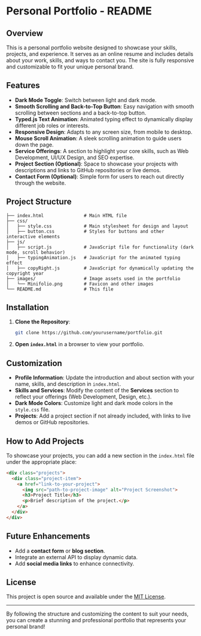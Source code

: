 # Personal Portfolio - README

## Overview
This is a personal portfolio website designed to showcase your skills, projects, and experience. It serves as an online resume and includes details about your work, skills, and ways to contact you. The site is fully responsive and customizable to fit your unique personal brand.

## Features
- **Dark Mode Toggle**: Switch between light and dark mode.
- **Smooth Scrolling and Back-to-Top Button**: Easy navigation with smooth scrolling between sections and a back-to-top button.
- **Typed.js Text Animation**: Animated typing effect to dynamically display different job roles or interests.
- **Responsive Design**: Adapts to any screen size, from mobile to desktop.
- **Mouse Scroll Animation**: A sleek scrolling animation to guide users down the page.
- **Service Offerings**: A section to highlight your core skills, such as Web Development, UI/UX Design, and SEO expertise.
- **Project Section (Optional)**: Space to showcase your projects with descriptions and links to GitHub repositories or live demos.
- **Contact Form (Optional)**: Simple form for users to reach out directly through the website.

## Project Structure
```
├── index.html               # Main HTML file
├── css/
│   ├── style.css            # Main stylesheet for design and layout
│   ├── button.css           # Styles for buttons and other interactive elements
├── js/
│   ├── script.js            # JavaScript file for functionality (dark mode, scroll behavior)
│   ├── typingAnimation.js   # JavaScript for the animated typing effect
│   ├── copyRight.js         # JavaScript for dynamically updating the copyright year
├── images/                  # Image assets used in the portfolio
│   └── Minifolio.png        # Favicon and other images
└── README.md                # This file
```

## Installation
1. **Clone the Repository**:
   ```bash
   git clone https://github.com/yourusername/portfolio.git
   ```
2. **Open `index.html`** in a browser to view your portfolio.

## Customization
- **Profile Information**: Update the introduction and about section with your name, skills, and description in `index.html`.
- **Skills and Services**: Modify the content of the **Services** section to reflect your offerings (Web Development, Design, etc.).
- **Dark Mode Colors**: Customize light and dark mode colors in the `style.css` file.
- **Projects**: Add a project section if not already included, with links to live demos or GitHub repositories.

## How to Add Projects
To showcase your projects, you can add a new section in the `index.html` file under the appropriate place:
```html
<div class="projects">
  <div class="project-item">
    <a href="link-to-your-project">
      <img src="path-to-project-image" alt="Project Screenshot">
      <h3>Project Title</h3>
      <p>Brief description of the project.</p>
    </a>
  </div>
</div>
```

## Future Enhancements
- Add a **contact form** or **blog section**.
- Integrate an external API to display dynamic data.
- Add **social media links** to enhance connectivity.

## License
This project is open source and available under the [MIT License](LICENSE).

---

By following the structure and customizing the content to suit your needs, you can create a stunning and professional portfolio that represents your personal brand!
